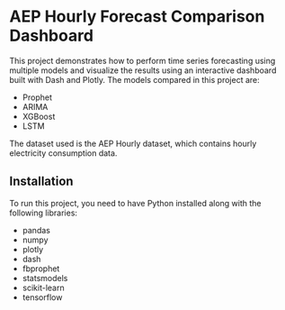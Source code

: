 # AEP Hourly Forecast Comparison Dashboard

This project demonstrates how to perform time series forecasting using multiple models and visualize the results using an interactive dashboard built with Dash and Plotly. The models compared in this project are:
- Prophet
- ARIMA
- XGBoost
- LSTM

The dataset used is the AEP Hourly dataset, which contains hourly electricity consumption data.

## Installation
To run this project, you need to have Python installed along with the following libraries:

- pandas
- numpy
- plotly
- dash
- fbprophet
- statsmodels
- scikit-learn
- tensorflow

